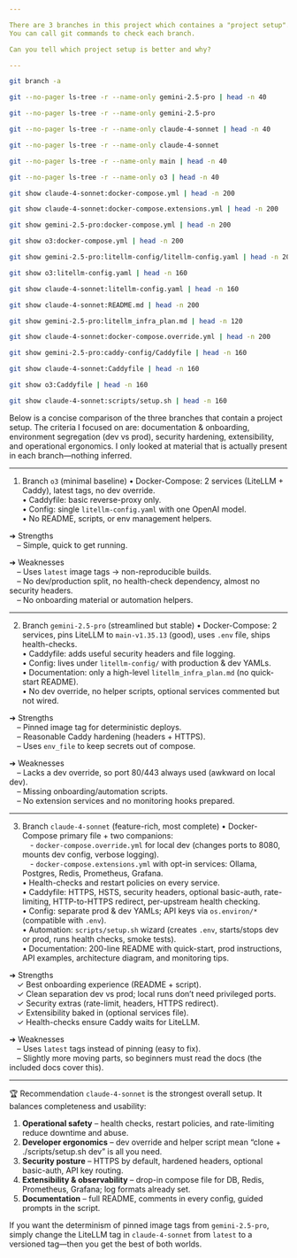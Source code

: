 ```yaml
---

There are 3 branches in this project which containes a "project setup".
You can call git commands to check each branch. 

Can you tell which project setup is better and why?

---
```



```bash
git branch -a
```

```bash
git --no-pager ls-tree -r --name-only gemini-2.5-pro | head -n 40
```

```bash
git --no-pager ls-tree -r --name-only gemini-2.5-pro
```

```bash
git --no-pager ls-tree -r --name-only claude-4-sonnet | head -n 40
```

```bash
git --no-pager ls-tree -r --name-only claude-4-sonnet
```

```bash
git --no-pager ls-tree -r --name-only main | head -n 40
```

```bash
git --no-pager ls-tree -r --name-only o3 | head -n 40
```

```bash
git show claude-4-sonnet:docker-compose.yml | head -n 200
```

```bash
git show claude-4-sonnet:docker-compose.extensions.yml | head -n 200
```

```bash
git show gemini-2.5-pro:docker-compose.yml | head -n 200
```

```bash
git show o3:docker-compose.yml | head -n 200
```

```bash
git show gemini-2.5-pro:litellm-config/litellm-config.yaml | head -n 200
```

```bash
git show o3:litellm-config.yaml | head -n 160
```

```bash
git show claude-4-sonnet:litellm-config.yaml | head -n 160
```

```bash
git show claude-4-sonnet:README.md | head -n 200
```

```bash
git show gemini-2.5-pro:litellm_infra_plan.md | head -n 120
```

```bash
git show claude-4-sonnet:docker-compose.override.yml | head -n 200
```

```bash
git show gemini-2.5-pro:caddy-config/Caddyfile | head -n 160
```

```bash
git show claude-4-sonnet:Caddyfile | head -n 160
```

```bash
git show o3:Caddyfile | head -n 160
```

```bash
git show claude-4-sonnet:scripts/setup.sh | head -n 160
```

Below is a concise comparison of the three branches that contain a project setup.  The criteria I focused on are: documentation & onboarding, environment segregation (dev vs prod), security hardening, extensibility, and operational ergonomics.  I only looked at material that is actually present in each branch—nothing inferred.

-------------------------------------------------
1. Branch `o3`  (minimal baseline)
• Docker-Compose: 2 services (LiteLLM + Caddy), latest tags, no dev override.  
• Caddyfile: basic reverse-proxy only.  
• Config: single `litellm-config.yaml` with one OpenAI model.  
• No README, scripts, or env management helpers.

➜ Strengths  
 – Simple, quick to get running.  

➜ Weaknesses  
 – Uses `latest` image tags → non-reproducible builds.  
 – No dev/production split, no health-check dependency, almost no security headers.  
 – No onboarding material or automation helpers.

-------------------------------------------------
2. Branch `gemini-2.5-pro`  (streamlined but stable)
• Docker-Compose: 2 services, ​pins​ LiteLLM to `main-v1.35.13` (good), uses `.env` file, ships health-checks.  
• Caddyfile: adds useful security headers and file logging.  
• Config: lives under `litellm-config/` with production & dev YAMLs.  
• Documentation: only a high-level `litellm_infra_plan.md` (no quick-start README).  
• No dev override, no helper scripts, optional services commented but not wired.

➜ Strengths  
 – Pinned image tag for deterministic deploys.  
 – Reasonable Caddy hardening (headers + HTTPS).  
 – Uses `env_file` to keep secrets out of compose.  

➜ Weaknesses  
 – Lacks a dev override, so port 80/443 always used (awkward on local dev).  
 – Missing onboarding/automation scripts.  
 – No extension services and no monitoring hooks prepared.

-------------------------------------------------
3. Branch `claude-4-sonnet`  (feature-rich, most complete)
• Docker-Compose primary file + two companions:  
 - `docker-compose.override.yml` for local dev (changes ports to 8080, mounts dev config, verbose logging).  
 - `docker-compose.extensions.yml` with opt-in services: Ollama, Postgres, Redis, Prometheus, Grafana.  
• Health-checks and restart policies on every service.  
• Caddyfile: HTTPS, HSTS, security headers, optional basic-auth, rate-limiting, HTTP-to-HTTPS redirect, per-upstream health checking.  
• Config: separate prod & dev YAMLs; API keys via `os.environ/*` (compatible with `.env`).  
• Automation: `scripts/setup.sh` wizard (creates `.env`, starts/stops dev or prod, runs health checks, smoke tests).  
• Documentation: 200-line README with quick-start, prod instructions, API examples, architecture diagram, and monitoring tips.

➜ Strengths  
 ✓ Best onboarding experience (README + script).  
 ✓ Clean separation dev vs prod; local runs don’t need privileged ports.  
 ✓ Security extras (rate-limit, headers, HTTPS redirect).  
 ✓ Extensibility baked in (optional services file).  
 ✓ Health-checks ensure Caddy waits for LiteLLM.  

➜ Weaknesses  
 – Uses `latest` tags instead of pinning (easy to fix).  
 – Slightly more moving parts, so beginners must read the docs (the included docs cover this).

-------------------------------------------------
🏆 Recommendation
`claude-4-sonnet` is the strongest overall setup.  It balances completeness and usability:

1. **Operational safety** – health checks, restart policies, and rate-limiting reduce downtime and abuse.
2. **Developer ergonomics** – dev override and helper script mean “clone + ./scripts/setup.sh dev” is all you need.
3. **Security posture** – HTTPS by default, hardened headers, optional basic-auth, API key routing.
4. **Extensibility & observability** – drop-in compose file for DB, Redis, Prometheus, Grafana; log formats already set.
5. **Documentation** – full README, comments in every config, guided prompts in the script.

If you want the determinism of pinned image tags from `gemini-2.5-pro`, simply change the LiteLLM tag in `claude-4-sonnet` from `latest` to a versioned tag—then you get the best of both worlds.
